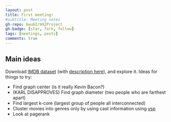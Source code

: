 ```yaml
---
layout: post
title: First meeting!
#subtitle: Meeting notes
gh-repo: bwu62/992Project
gh-badge: [star, fork, follow]
tags: [meetings, posts]
comments: true
---
```


## Main ideas

Download [IMDB dataset](https://datasets.imdbws.com/) (with [description here](https://www.imdb.com/interfaces/)), and explore it. Ideas for things to try:

 - Find graph center (is it really Kevin Bacon?)
 - (KARL DISAPPROVES) Find graph diameter (two people who are farthest apart)
 - Find largest k-core (largest group of people all interconnected)
 - Cluster movies into genres only by using cast information using [vsp](https://github.com/RoheLab/vsp/)
 - Look at pagerank
